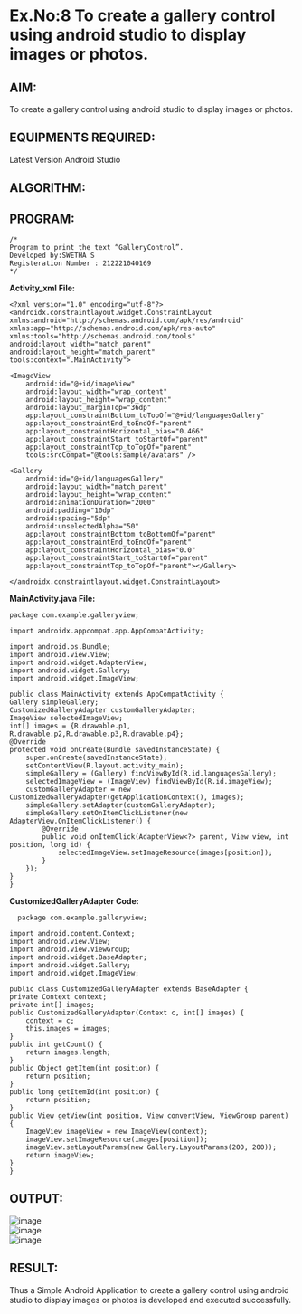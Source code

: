 # Ex.No:8 To create a gallery control using android studio to display images or photos.


## AIM:

To create a gallery control using android studio to display images or photos.

## EQUIPMENTS REQUIRED:

Latest Version Android Studio

## ALGORITHM:



## PROGRAM:
```
/*
Program to print the text “GalleryControl”.
Developed by:SWETHA S
Registeration Number : 212221040169
*/
```
**Activity_xml File:**

    <?xml version="1.0" encoding="utf-8"?>
    <androidx.constraintlayout.widget.ConstraintLayout xmlns:android="http://schemas.android.com/apk/res/android"
    xmlns:app="http://schemas.android.com/apk/res-auto"
    xmlns:tools="http://schemas.android.com/tools"
    android:layout_width="match_parent"
    android:layout_height="match_parent"
    tools:context=".MainActivity">

    <ImageView
        android:id="@+id/imageView"
        android:layout_width="wrap_content"
        android:layout_height="wrap_content"
        android:layout_marginTop="36dp"
        app:layout_constraintBottom_toTopOf="@+id/languagesGallery"
        app:layout_constraintEnd_toEndOf="parent"
        app:layout_constraintHorizontal_bias="0.466"
        app:layout_constraintStart_toStartOf="parent"
        app:layout_constraintTop_toTopOf="parent"
        tools:srcCompat="@tools:sample/avatars" />

    <Gallery
        android:id="@+id/languagesGallery"
        android:layout_width="match_parent"
        android:layout_height="wrap_content"
        android:animationDuration="2000"
        android:padding="10dp"
        android:spacing="5dp"
        android:unselectedAlpha="50"
        app:layout_constraintBottom_toBottomOf="parent"
        app:layout_constraintEnd_toEndOf="parent"
        app:layout_constraintHorizontal_bias="0.0"
        app:layout_constraintStart_toStartOf="parent"
        app:layout_constraintTop_toTopOf="parent"></Gallery>

    </androidx.constraintlayout.widget.ConstraintLayout>
    
**MainActivity.java File:**

    package com.example.galleryview;

    import androidx.appcompat.app.AppCompatActivity;

    import android.os.Bundle;
    import android.view.View;
    import android.widget.AdapterView;
    import android.widget.Gallery;
    import android.widget.ImageView;

    public class MainActivity extends AppCompatActivity {
    Gallery simpleGallery;
    CustomizedGalleryAdapter customGalleryAdapter;
    ImageView selectedImageView;
    int[] images = {R.drawable.p1, R.drawable.p2,R.drawable.p3,R.drawable.p4};
    @Override
    protected void onCreate(Bundle savedInstanceState) {
        super.onCreate(savedInstanceState);
        setContentView(R.layout.activity_main);
        simpleGallery = (Gallery) findViewById(R.id.languagesGallery);
        selectedImageView = (ImageView) findViewById(R.id.imageView);
        customGalleryAdapter = new CustomizedGalleryAdapter(getApplicationContext(), images);
        simpleGallery.setAdapter(customGalleryAdapter);
        simpleGallery.setOnItemClickListener(new AdapterView.OnItemClickListener() {
            @Override
            public void onItemClick(AdapterView<?> parent, View view, int position, long id) {
                selectedImageView.setImageResource(images[position]);
            }
        });
    }
    }

**CustomizedGalleryAdapter Code:**

      package com.example.galleryview;

    import android.content.Context;
    import android.view.View;
    import android.view.ViewGroup;
    import android.widget.BaseAdapter;
    import android.widget.Gallery;
    import android.widget.ImageView;

    public class CustomizedGalleryAdapter extends BaseAdapter {
    private Context context;
    private int[] images;
    public CustomizedGalleryAdapter(Context c, int[] images) {
        context = c;
        this.images = images;
    }
    public int getCount() {
        return images.length;
    }
    public Object getItem(int position) {
        return position;
    }
    public long getItemId(int position) {
        return position;
    }
    public View getView(int position, View convertView, ViewGroup parent) {
        ImageView imageView = new ImageView(context);
        imageView.setImageResource(images[position]);
        imageView.setLayoutParams(new Gallery.LayoutParams(200, 200));
        return imageView;
    }
    }

## OUTPUT:

![image](https://github.com/NaveenKumar-008/Mobile-Application-Development/assets/128135244/177d9a63-3b02-471b-8efe-ac2ede36e5db)  
![image](https://github.com/NaveenKumar-008/Mobile-Application-Development/assets/128135244/f802870c-7517-4e74-91f1-cbabb8785e5b)  
![image](https://github.com/NaveenKumar-008/Mobile-Application-Development/assets/128135244/f307b0b6-c3f1-4c6d-bf9f-c893c2f10e1a)  

## RESULT:
Thus a Simple Android Application to create a gallery control using android studio to display images or photos is developed and executed successfully.

